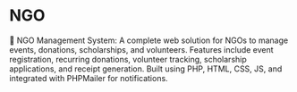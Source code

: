 # NGO
🌟 NGO Management System: A complete web solution for NGOs to manage events, donations, scholarships, and volunteers. Features include event registration, recurring donations, volunteer tracking, scholarship applications, and receipt generation. Built using PHP, HTML, CSS, JS, and integrated with PHPMailer for notifications.
